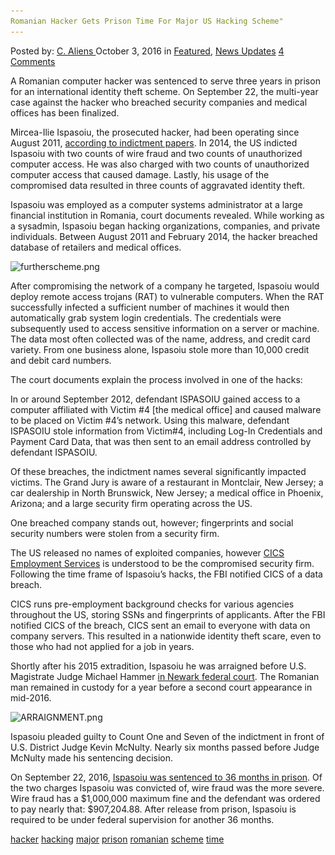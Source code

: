 ```yaml
---
Romanian Hacker Gets Prison Time For Major US Hacking Scheme"
---
```

<article class="post-listing post-15640 post type-post status-publish format-standard has-post-thumbnail hentry  tag-hacker tag-hacking tag-major tag-prison tag-romanian tag-scheme tag-time">
    <div class="post-inner">
        <span>Posted by: <a href="https://www.deepdotweb.com/author/caliens/" title="">C. Aliens </a></span>
    <span>October 3, 2016</span>
    <span>in <a href="https://www.deepdotweb.com/category/deepdot-news/" rel="category tag">Featured</a>, <a href="https://www.deepdotweb.com/category/news-updates/" rel="category tag">News Updates</a></span>
    <span><a href="https://www.deepdotweb.com/2016/10/03/romanian-hacker-gets-prison-time-major-us-hacking-scheme/#comments">4 Comments</a></span>
    </p>
    <div class="clear"></div>
    <div class="entry">
    <p>A Romanian computer hacker was sentenced to serve three years in prison for an international identity theft scheme. On September 22, the multi-year case against the hacker who breached security companies and medical offices has been finalized.</p>
    <p>Mircea-Ilie Ispasoiu, the prosecuted hacker, had been operating since August 2011, <a href="https://www.justice.gov/usao-nj/file/769326/download">according to indictment papers</a>. In 2014, the US indicted Ispasoiu with two counts of wire fraud and two counts of unauthorized computer access. He was also charged with two counts of unauthorized computer access that caused damage. Lastly, his usage of the compromised data resulted in three counts of aggravated identity theft.</p>
    <p>Ispasoiu was employed as a computer systems administrator at a large financial institution in Romania, court documents revealed. While working as a sysadmin, Ispasoiu began hacking organizations, companies, and private individuals. Between August 2011 and February 2014, the hacker breached database of retailers and medical offices.</p>
    <p><img class="wp-image-15641 aligncenter" src="/imgs/2016/10/furtherscheme-png.png" alt="furtherscheme.png" srcset="/imgs/2016/10/furtherscheme-png.png 727w, /imgs/2016/10/furtherscheme-png-300x165.png 300w" sizes="(max-width: 727px) 100vw, 727px" /></p>
    <p>After compromising the network of a company he targeted, Ispasoiu would deploy remote access trojans (RAT) to vulnerable computers. When the RAT successfully infected a sufficient number of machines it would then automatically grab system login credentials. The credentials were subsequently used to access sensitive information on a server or machine. The data most often collected was of the name, address, and credit card variety. From one business alone, Ispasoiu stole more than 10,000 credit and debit card numbers.</p>
    <p>The court documents explain the process involved in one of the hacks:</p>
    <p>In or around September 2012, defendant ISPASOIU gained access to a computer affiliated with Victim #4 [the medical office] and caused malware to be placed on Victim #4&#8217;s network. Using this malware, defendant ISPASOIU stole information from Victim#4, including Log-In Credentials and Payment Card Data, that was then sent to an email address controlled by defendant ISPASOIU.</p>
    <p>Of these breaches, the indictment names several significantly impacted victims. The Grand Jury is aware of a restaurant in Montclair, New Jersey; a car dealership in North Brunswick, New Jersey; a medical office in Phoenix, Arizona; and a large security firm operating across the US.</p>
    <p>One breached company stands out, however; fingerprints and social security numbers were stolen from a security firm.</p>
    <p>The US released no names of exploited companies, however <a href="http://news.softpedia.com/news/CICS-Employment-Services-Warns-Job-Applicants-of-Personal-Info-Leak-472444.shtml">CICS Employment Services</a> is understood to be the compromised security firm. Following the time frame of Ispasoiu’s hacks, the FBI notified CICS of a data breach.</p>
    <p>CICS runs pre-employment background checks for various agencies throughout the US, storing SSNs and fingerprints of applicants. After the FBI notified CICS of the breach, CICS sent an email to everyone with data on company servers. This resulted in a nationwide identity theft scare, even to those who had not applied for a job in years.</p>
    <p>Shortly after his 2015 extradition, Ispasoiu he was arraigned before U.S. Magistrate Judge Michael Hammer <a href="https://www.justice.gov/usao-nj/pr/romanian-national-extradited-new-jersey-face-charges-computer-hacking-scheme">in Newark federal court</a>. The Romanian man remained in custody for a year before a second court appearance in mid-2016.</p>
    <p><img class="wp-image-15642 aligncenter" src="/imgs/2016/10/arraignment-png.png" alt="ARRAIGNMENT.png" srcset="/imgs/2016/10/arraignment-png.png 664w, /imgs/2016/10/arraignment-png-300x168.png 300w" sizes="(max-width: 664px) 100vw, 664px" /></p>
    <p>Ispasoiu pleaded guilty to Count One and Seven of the indictment in front of U.S. District Judge Kevin McNulty. Nearly six months passed before Judge McNulty made his sentencing decision.</p>
    <p>On September 22, 2016, <a href="https://www.justice.gov/usao-nj/pr/romanian-national-sentenced-three-years-prison-role-computer-hacking-scheme">Ispasoiu was sentenced to 36 months in prison</a>. Of the two charges Ispasoiu was convicted of, wire fraud was the more severe. Wire fraud has a $1,000,000 maximum fine and the defendant was ordered to pay nearly that: $907,204.88. After release from prison, Ispasoiu is required to be under federal supervision for another 36 months.</p>
    </div>
    <a href="https://www.deepdotweb.com/tag/hacker/" rel="tag">hacker</a> <a href="https://www.deepdotweb.com/tag/hacking/" rel="tag">hacking</a> <a href="https://www.deepdotweb.com/tag/major/" rel="tag">major</a> <a href="https://www.deepdotweb.com/tag/prison/" rel="tag">prison</a> <a href="https://www.deepdotweb.com/tag/romanian/" rel="tag">romanian</a> <a href="https://www.deepdotweb.com/tag/scheme/" rel="tag">scheme</a> <a href="https://www.deepdotweb.com/tag/time/" rel="tag">time</a></span> <span style="display:none" class="updated">2016-10-03</span>
    <div style="display:none" class="vcard author" itemprop="author" itemscope itemtype="http://schema.org/Person"><strong class="fn" itemprop="name"><a href="https://www.deepdotweb.com/author/caliens/" title="Posts by C. Aliens" rel="author">C. Aliens</a></strong></div>
    
